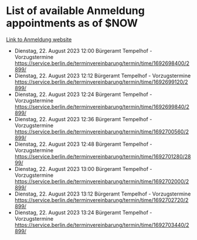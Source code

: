 # List of available Anmeldung appointments as of $NOW
[Link to Anmeldung website](https://service.berlin.de/terminvereinbarung/termin/tag.php?termin=1&anliegen[]=120686&dienstleisterlist=122210,122217,327316,122219,327312,122227,327314,122231,327346,122243,327348,122254,122252,329742,122260,329745,122262,329748,122271,327278,122273,327274,122277,327276,330436,122280,327294,122282,327290,122284,327292,122291,327270,122285,327266,122286,327264,122296,327268,150230,329760,122297,327286,122294,327284,122312,329763,122314,329775,122304,327330,122311,327334,122309,327332,317869,122281,327352,122279,329772,122283,122276,327324,122274,327326,122267,329766,122246,327318,122251,327320,122257,327322,122208,327298,122226,327300&herkunft=http%3A%2F%2Fservice.berlin.de%2Fdienstleistung%2F120686%2F)
- Dienstag, 22. August 2023 12:00 Bürgeramt Tempelhof - Vorzugstermine https://service.berlin.de/terminvereinbarung/termin/time/1692698400/2899/
- Dienstag, 22. August 2023 12:12 Bürgeramt Tempelhof - Vorzugstermine https://service.berlin.de/terminvereinbarung/termin/time/1692699120/2899/
- Dienstag, 22. August 2023 12:24 Bürgeramt Tempelhof - Vorzugstermine https://service.berlin.de/terminvereinbarung/termin/time/1692699840/2899/
- Dienstag, 22. August 2023 12:36 Bürgeramt Tempelhof - Vorzugstermine https://service.berlin.de/terminvereinbarung/termin/time/1692700560/2899/
- Dienstag, 22. August 2023 12:48 Bürgeramt Tempelhof - Vorzugstermine https://service.berlin.de/terminvereinbarung/termin/time/1692701280/2899/
- Dienstag, 22. August 2023 13:00 Bürgeramt Tempelhof - Vorzugstermine https://service.berlin.de/terminvereinbarung/termin/time/1692702000/2899/
- Dienstag, 22. August 2023 13:12 Bürgeramt Tempelhof - Vorzugstermine https://service.berlin.de/terminvereinbarung/termin/time/1692702720/2899/
- Dienstag, 22. August 2023 13:24 Bürgeramt Tempelhof - Vorzugstermine https://service.berlin.de/terminvereinbarung/termin/time/1692703440/2899/

